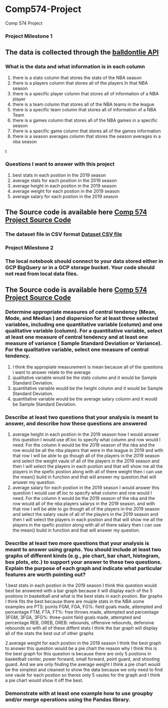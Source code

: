 # Comp574-Project
Comp 574 Project

### Project Milestone 1



## The data is collected through the [balldontlie API](https://www.balldontlie.io/#introduction)


### What is the data and what information is in each column

1. there is a stats column that stores the stats of the NBA season
2. there is a players column that stores all of the players In that NBA season
3. there is a specific player column that stores all of information of a NBA player
4. there is a team column that stores all of the NBA teams in the league
5. there is a specific team column that stores all of information of a NBA Team
6. there is a games column that stores all of the NBA games in a specific season
7. there is a specific game column that stores all of the games information
8. there is a season averages column that stores the season averages in a nba season

t

### Questions I want to answer with this project

1. best stats in each postion in the 2019 season
2. average stats for each position in the 2019 season
3. average height in each postion in the 2019 season
4. average weight for each postion in the 2019 season
5. average salary for each postion in the 2019 season

## The Source code is available here [Comp 574 Project Source Code](https://github.com/djm11210/Comp574-Project/blob/main/Comp574Project.ipynb)

### The dataset file in CSV format [Dataset CSV file ](https://github.com/djm11210/Comp574-Project/blob/main/data.csv)



### Project Milestone 2

### The local notebook should connect to your data stored either in GCP BigQuery or in a GCP storage bucket. Your code should not read from local data files.
## The Source code is available here [Comp 574 Project Source Code](https://github.com/djm11210/Comp574-Project/blob/main/Comp574Project.ipynb)

### Determine appropriate measures of central tendency (Mean, Mode, and Median ) and dispersion for at least three selected variables, including one quantitative variable (column) and one qualitative variable (column). For a quantitative variable, select at least one measure of central tendency and at least one measure of variance ( Sample Standard Deviation or Variance). For the qualitative variable, select one measure of central tendency.
1. I think the appropiate measurement is mean because all of the questions i want to answer relate to the average
2. qualitative variable  would be the stats column and it would be Sample Standard Deviation.
3. quantitative variable would be the height column and it would be Sample Standard Deviation.
4. quantitative variable would be the average salary column and it would be Sample Standard Deviation.


### Describe at least two questions that your analysis is meant to answer, and describe how these questions are answered
1. average height in each postion in the 2019 season how I would answer this question I would use df.loc to specify what column and row would I need. For the column it would be the 2019 season of the nba  and the row would be all the nba players that were in the league in 2019 and with that row I will be able to go though all of the players in the 2019 season and select the weight vaule of all of the players in the 2019 season and then I will select the players in each postion and that will show me all the players in the spefic postion along with all of there weight then i can use the mean() build in function and that will answer my question.that will answer my question.
2. average salary for each postion in the 2019 season I would answer this question I would use df.loc to specify what column and row would I need. For the column it would be the 2019 season of the nba  and the row would all of the nba players salarys in the 2019 season. and with that row I will be able to go though all of the players in the 2019 season and select the salary vaule of all of the players in the 2019 season and then I will select the players in each postion and that will show me all the players in the spefic postion along with all of there salary then i can use the mean() build in function and that will answer my question.

### Describe at least two more questions that your analysis is meant to answer using graphs. You should include at least two graphs of different kinds (e.g., pie chart, bar chart, histogram, box plots, etc.) to support your answer to these two questions. Explain the purpose of each graph and indicate what particular features are worth pointing out?

1.best stats in each postion in the 2019 season I think this question would best be answered with a bar graph because it will display each of the 5 postions in basketball and what is the best stats in each postion. Bar graphs I think fits the best because there are muiple stats in the NBA some examples are 
PTS: points
FGM, FGA, FG%: field goals made, attempted and percentage
FTM, FTA, FT%: free throws made, attempted and percentage
3FGM, 3FGA, 3FG%: three-point field goals made, attempted and percentage
REB, OREB, DREB: rebounds, offensive rebounds, defensive rebounds
so with all of these diffent stats I think the bar graph will display all of the stats the best out of other graphs

2.average weight for each postion in the 2019 season  I think the best graph to answer this question would be a pie chart the reason why I think this is the best graph for this question is because there are only 5 postions in basketball center, power forward, small forward, point guard, and shooting guard. And we are only finding the average weight I think a pie chart would be the simplest and cleanest to show the data because we only need to find one vaule for each postion so theres only 5 vaules for the graph and I think a pie chart would show it off the best.

### Demonstrate with at least one example how to use groupby and/or merge operations using the Pandas library.
